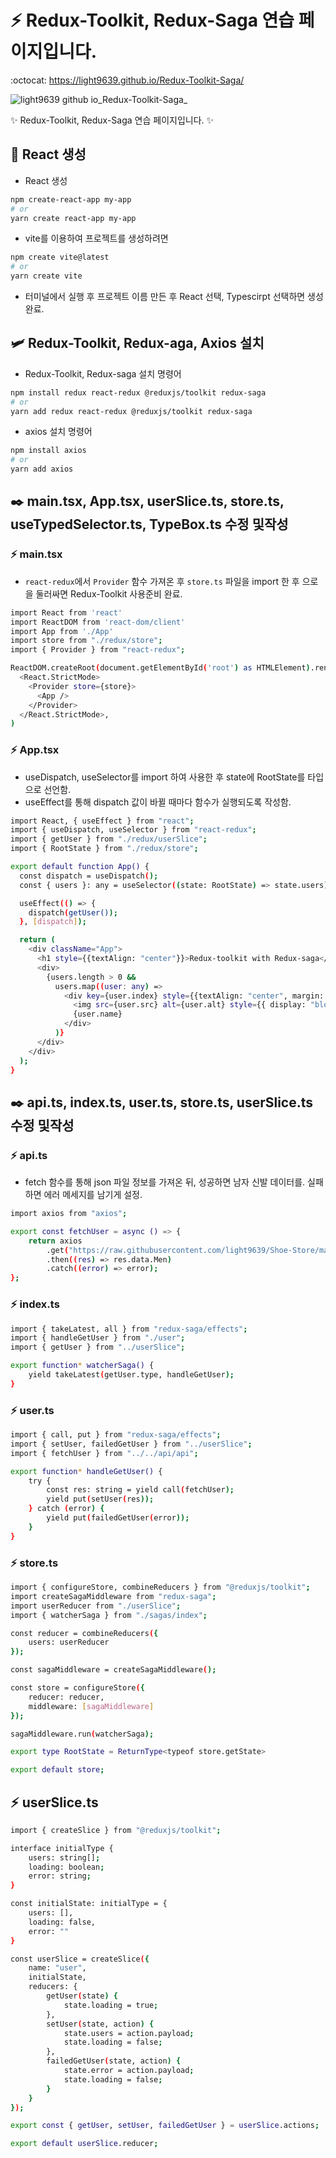 # :zap: Redux-Toolkit, Redux-Saga 연습 페이지입니다.
:octocat: https://light9639.github.io/Redux-Toolkit-Saga/

![light9639 github io_Redux-Toolkit-Saga_](https://user-images.githubusercontent.com/95972251/212889474-e29233b6-69df-4417-b04f-0f8307527637.png)

:sparkles: Redux-Toolkit, Redux-Saga 연습 페이지입니다. :sparkles:
## :tada: React 생성
- React 생성
```bash
npm create-react-app my-app
# or
yarn create react-app my-app
```

- vite를 이용하여 프로젝트를 생성하려면
```bash
npm create vite@latest
# or
yarn create vite
```
- 터미널에서 실행 후 프로젝트 이름 만든 후 React 선택, Typescirpt 선택하면 생성 완료.
## 🛩️ Redux-Toolkit, Redux-aga, Axios 설치
- Redux-Toolkit, Redux-saga 설치 명령어
```bash
npm install redux react-redux @reduxjs/toolkit redux-saga
# or
yarn add redux react-redux @reduxjs/toolkit redux-saga
```

- axios 설치 명령어
```bash
npm install axios
# or
yarn add axios
```

## ✒️ main.tsx, App.tsx, userSlice.ts, store.ts, useTypedSelector.ts, TypeBox.ts 수정 및작성
### :zap: main.tsx
- `react-redux`에서 `Provider` 함수 가져온 후 `store.ts` 파일을 import 한 후 <Provider store={store}></Provider>으로 <App />을 둘러싸면 Redux-Toolkit 사용준비 완료.
```bash
import React from 'react'
import ReactDOM from 'react-dom/client'
import App from './App'
import store from "./redux/store";
import { Provider } from "react-redux";

ReactDOM.createRoot(document.getElementById('root') as HTMLElement).render(
  <React.StrictMode>
    <Provider store={store}>
      <App />
    </Provider>
  </React.StrictMode>,
)
```

### :zap: App.tsx
- useDispatch, useSelector를 import 하여 사용한 후 state에 RootState를 타입으로 선언함.
- useEffect를 통해 dispatch 값이 바뀔 때마다 함수가 실행되도록 작성함.
```bash
import React, { useEffect } from "react";
import { useDispatch, useSelector } from "react-redux";
import { getUser } from "./redux/userSlice";
import { RootState } from "./redux/store";

export default function App() {
  const dispatch = useDispatch();
  const { users }: any = useSelector((state: RootState) => state.users);

  useEffect(() => {
    dispatch(getUser());
  }, [dispatch]);

  return (
    <div className="App">
      <h1 style={{textAlign: "center"}}>Redux-toolkit with Redux-saga</h1>
      <div>
        {users.length > 0 &&
          users.map((user: any) =>
            <div key={user.index} style={{textAlign: "center", margin: "0 auto"}}>
              <img src={user.src} alt={user.alt} style={{ display: "block", maxWidth: "300px",  margin: "25px auto", borderRadius: "15px"}} />
              {user.name}
            </div>
          )}
      </div>
    </div>
  );
}
```

## ✒️ api.ts, index.ts, user.ts, store.ts, userSlice.ts 수정 및작성
### :zap: api.ts
- fetch 함수를 통해 json 파일 정보를 가져온 뒤, 성공하면 남자 신발 데이터를. 실패하면 에러 메세지를 남기게 설정.
```bash
import axios from "axios";

export const fetchUser = async () => {
    return axios
        .get("https://raw.githubusercontent.com/light9639/Shoe-Store/main/data/Shoes.json")
        .then((res) => res.data.Men)
        .catch((error) => error);
};
```
### :zap: index.ts 
```bash
import { takeLatest, all } from "redux-saga/effects";
import { handleGetUser } from "./user";
import { getUser } from "../userSlice";

export function* watcherSaga() {
    yield takeLatest(getUser.type, handleGetUser);
}
```

### :zap: user.ts
```bash
import { call, put } from "redux-saga/effects";
import { setUser, failedGetUser } from "../userSlice";
import { fetchUser } from "../../api/api";

export function* handleGetUser() {
    try {
        const res: string = yield call(fetchUser);
        yield put(setUser(res));
    } catch (error) {
        yield put(failedGetUser(error));
    }
}
```

### :zap: store.ts
```bash
import { configureStore, combineReducers } from "@reduxjs/toolkit";
import createSagaMiddleware from "redux-saga";
import userReducer from "./userSlice";
import { watcherSaga } from "./sagas/index";

const reducer = combineReducers({
    users: userReducer
});

const sagaMiddleware = createSagaMiddleware();

const store = configureStore({
    reducer: reducer,
    middleware: [sagaMiddleware]
});

sagaMiddleware.run(watcherSaga);

export type RootState = ReturnType<typeof store.getState>

export default store;
```

## :zap: userSlice.ts
```bash
import { createSlice } from "@reduxjs/toolkit";

interface initialType {
    users: string[];
    loading: boolean;
    error: string;
}

const initialState: initialType = {
    users: [],
    loading: false,
    error: ""
}

const userSlice = createSlice({
    name: "user",
    initialState,
    reducers: {
        getUser(state) {
            state.loading = true;
        },
        setUser(state, action) {
            state.users = action.payload;
            state.loading = false;
        },
        failedGetUser(state, action) {
            state.error = action.payload;
            state.loading = false;
        }
    }
});

export const { getUser, setUser, failedGetUser } = userSlice.actions;

export default userSlice.reducer;
```
